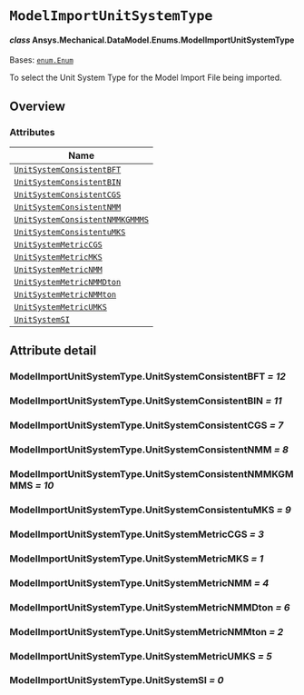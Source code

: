 # `ModelImportUnitSystemType`

<a id="ansys.mechanical.stubs.v242.Ansys.Mechanical.DataModel.Enums.ModelImportUnitSystemType"></a>

#### *class* Ansys.Mechanical.DataModel.Enums.ModelImportUnitSystemType

Bases: [`enum.Enum`](https://docs.python.org/3/library/enum.html#enum.Enum)

To select the Unit System Type for the Model Import File being imported.

<!-- !! processed by numpydoc !! -->

<a id="overview"></a>

## Overview

### Attributes

| Name |
| --------------------------------------------------------------------------------------------- |
| [`UnitSystemConsistentBFT`](#ModelImportUnitSystemType.UnitSystemConsistentBFT) |
| [`UnitSystemConsistentBIN`](#ModelImportUnitSystemType.UnitSystemConsistentBIN) |
| [`UnitSystemConsistentCGS`](#ModelImportUnitSystemType.UnitSystemConsistentCGS) |
| [`UnitSystemConsistentNMM`](#ModelImportUnitSystemType.UnitSystemConsistentNMM) |
| [`UnitSystemConsistentNMMKGMMMS`](#ModelImportUnitSystemType.UnitSystemConsistentNMMKGMMMS) |
| [`UnitSystemConsistentuMKS`](#ModelImportUnitSystemType.UnitSystemConsistentuMKS) |
| [`UnitSystemMetricCGS`](#ModelImportUnitSystemType.UnitSystemMetricCGS) |
| [`UnitSystemMetricMKS`](#ModelImportUnitSystemType.UnitSystemMetricMKS) |
| [`UnitSystemMetricNMM`](#ModelImportUnitSystemType.UnitSystemMetricNMM) |
| [`UnitSystemMetricNMMDton`](#ModelImportUnitSystemType.UnitSystemMetricNMMDton) |
| [`UnitSystemMetricNMMton`](#ModelImportUnitSystemType.UnitSystemMetricNMMton) |
| [`UnitSystemMetricUMKS`](#ModelImportUnitSystemType.UnitSystemMetricUMKS) |
| [`UnitSystemSI`](#ModelImportUnitSystemType.UnitSystemSI) |

<a id="attribute-detail"></a>

## Attribute detail

<a id="ModelImportUnitSystemType.UnitSystemConsistentBFT"></a>

### ModelImportUnitSystemType.UnitSystemConsistentBFT *= 12*

<a id="ModelImportUnitSystemType.UnitSystemConsistentBIN"></a>

### ModelImportUnitSystemType.UnitSystemConsistentBIN *= 11*

<a id="ModelImportUnitSystemType.UnitSystemConsistentCGS"></a>

### ModelImportUnitSystemType.UnitSystemConsistentCGS *= 7*

<a id="ModelImportUnitSystemType.UnitSystemConsistentNMM"></a>

### ModelImportUnitSystemType.UnitSystemConsistentNMM *= 8*

<a id="ModelImportUnitSystemType.UnitSystemConsistentNMMKGMMMS"></a>

### ModelImportUnitSystemType.UnitSystemConsistentNMMKGMMMS *= 10*

<a id="ModelImportUnitSystemType.UnitSystemConsistentuMKS"></a>

### ModelImportUnitSystemType.UnitSystemConsistentuMKS *= 9*

<a id="ModelImportUnitSystemType.UnitSystemMetricCGS"></a>

### ModelImportUnitSystemType.UnitSystemMetricCGS *= 3*

<a id="ModelImportUnitSystemType.UnitSystemMetricMKS"></a>

### ModelImportUnitSystemType.UnitSystemMetricMKS *= 1*

<a id="ModelImportUnitSystemType.UnitSystemMetricNMM"></a>

### ModelImportUnitSystemType.UnitSystemMetricNMM *= 4*

<a id="ModelImportUnitSystemType.UnitSystemMetricNMMDton"></a>

### ModelImportUnitSystemType.UnitSystemMetricNMMDton *= 6*

<a id="ModelImportUnitSystemType.UnitSystemMetricNMMton"></a>

### ModelImportUnitSystemType.UnitSystemMetricNMMton *= 2*

<a id="ModelImportUnitSystemType.UnitSystemMetricUMKS"></a>

### ModelImportUnitSystemType.UnitSystemMetricUMKS *= 5*

<a id="ModelImportUnitSystemType.UnitSystemSI"></a>

### ModelImportUnitSystemType.UnitSystemSI *= 0*


